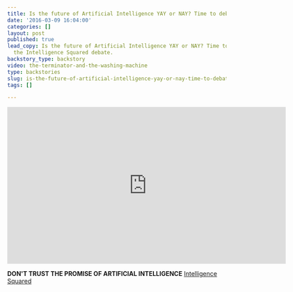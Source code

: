 ```yaml
---
title: Is the future of Artificial Intelligence YAY or NAY? Time to debate!
date: '2016-03-09 16:04:00'
categories: []
layout: post
published: true
lead_copy: Is the future of Artificial Intelligence YAY or NAY? Time to debate! Watch
  the Intelligence Squared debate.
backstory_type: backstory
video: the-terminator-and-the-washing-machine
type: backstories
slug: is-the-future-of-artificial-intelligence-yay-or-nay-time-to-debate
tags: []

---
```

<iframe src="https://library.fora.tv/live/iframe?streamid=1137" width="640" height="360" marginwidth="0" marginheight="0" frameborder="0" scrolling="no" webkitallowfullscreen="" allowfullscreen=""></iframe>

**DON'T TRUST THE PROMISE OF ARTIFICIAL INTELLIGENCE**
[Intelligence Squared](http://intelligencesquaredus.org/debates/upcoming-debates/item/1494-artificial-intelligence-the-risks-could-outweigh-the-rewards&tab=4)

